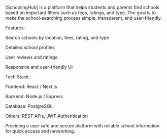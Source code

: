 [SchoolingHub] is a platform that helps students and parents find schools based on important filters such as fees, ratings, and type. The goal is to make the school-searching process simple, transparent, and user-friendly.

Features:

 Search schools by location, fees, rating, and type

Detailed school profiles

User reviews and ratings

Responsive and user-friendly UI

Tech Stack:

Frontend: React / Next.js

Backend: Node.js / Express

Database: PostgreSQL

Others: REST APIs, JWT Authentication

Providing a user safe and secure platform with reliable school information for quick access and networking.
